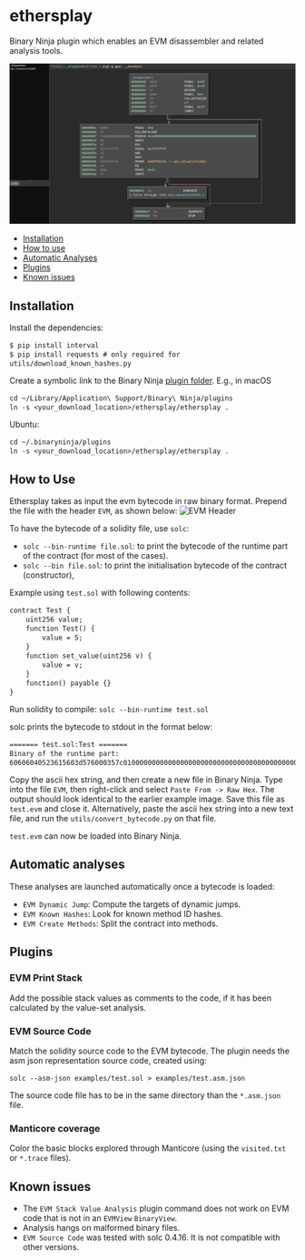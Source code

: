 # ethersplay
Binary Ninja plugin which enables an EVM disassembler and related analysis tools.

![Example](/images/example.png)

- [Installation](#installation)
- [How to use](#how-to-use)
- [Automatic Analyses](#automatic-analyses)
- [Plugins](#plugins)
- [Known issues](#known-issues)

## Installation
Install the dependencies:
```console
$ pip install interval
$ pip install requests # only required for utils/download_known_hashes.py
```

Create a symbolic link to the Binary Ninja [plugin folder](https://github.com/Vector35/binaryninja-api/tree/dev/python/examples#loading-plugins).
E.g., in macOS
```
cd ~/Library/Application\ Support/Binary\ Ninja/plugins
ln -s <your_download_location>/ethersplay/ethersplay .
```

Ubuntu:
```
cd ~/.binaryninja/plugins
ln -s <your_download_location>/ethersplay/ethersplay .
```

## How to Use

Ethersplay takes as input the evm bytecode in raw binary format. Prepend the file with the header `EVM`, as shown below:
![EVM Header](/images/evm_header.png)
 
To have the bytecode of a solidity file, use `solc`:
- `solc --bin-runtime file.sol`: to print the bytecode of the runtime part of the contract (for most of the cases).
- `solc --bin file.sol`: to print the initialisation bytecode of the contract (constructor),



Example using `test.sol` with following contents:
```test.sol:
contract Test {
    uint256 value;
    function Test() {
        value = 5;
    }
    function set_value(uint256 v) {
        value = v;
    }
    function() payable {}
}
```

Run solidity to compile:
`solc --bin-runtime test.sol`

solc prints the bytecode to stdout in the format below:
```
======= test.sol:Test =======
Binary of the runtime part:
60606040523615603d576000357c0100000000000000000000000000000000000000000000000000000000900463ffffffff168063b0f2b72a146041575b5b5b005b3415604b57600080fd5b605f60048080359060200190919050506061565b005b806000819055505b505600a165627a7a72305820c177a64bf54a26574918ddc2201f7ab2dd8619d6c3ee87ce9aaa1eb0e0b1d4650029
```

Copy the ascii hex string, and then create a new file in Binary Ninja. Type into the file `EVM`, then right-click and select `Paste From -> Raw Hex`. The output should look identical to the earlier example image. Save this file as `test.evm` and close it. Alternatively, paste the ascii hex string into a new text file, and run the `utils/convert_bytecode.py` on that file.

`test.evm` can now be loaded into Binary Ninja.

## Automatic analyses

These analyses are launched automatically once a bytecode is loaded:

- `EVM Dynamic Jump`: Compute the targets of dynamic jumps.
- `EVM Known Hashes`: Look for known method ID hashes.
- `EVM Create Methods`: Split the contract into methods.

## Plugins

### EVM Print Stack
Add the possible stack values as comments to the code, if it has been calculated by the value-set analysis.

### EVM Source Code

Match the solidity source code to the EVM bytecode.
The plugin needs the asm json representation source code, created using:
```
solc --asm-json examples/test.sol > examples/test.asm.json
```
The source code file has to be in the same directory than the `*.asm.json` file.

### Manticore coverage
Color the basic blocks explored through Manticore (using the `visited.txt` or `*.trace` files).

## Known issues
- The `EVM Stack Value Analysis` plugin command does not work on EVM code that is not in an `EVMView` `BinaryView`.
- Analysis hangs on malformed binary files.
- `EVM Source Code` was tested with solc 0.4.16. It is not compatible with other versions.
